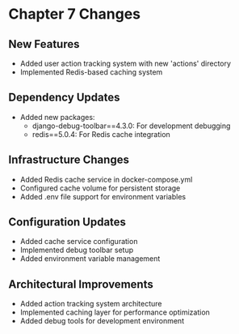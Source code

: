 # Chapter 7 Changes

## New Features
- Added user action tracking system with new 'actions' directory
- Implemented Redis-based caching system

## Dependency Updates
- Added new packages:
  - django-debug-toolbar==4.3.0: For development debugging
  - redis==5.0.4: For Redis cache integration

## Infrastructure Changes
- Added Redis cache service in docker-compose.yml
- Configured cache volume for persistent storage
- Added .env file support for environment variables

## Configuration Updates
- Added cache service configuration
- Implemented debug toolbar setup
- Added environment variable management

## Architectural Improvements
- Added action tracking system architecture
- Implemented caching layer for performance optimization
- Added debug tools for development environment
